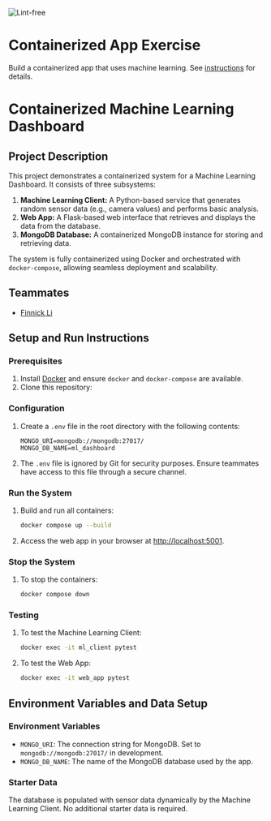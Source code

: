 ![Lint-free](https://github.com/nyu-software-engineering/containerized-app-exercise/actions/workflows/lint.yml/badge.svg)

# Containerized App Exercise

Build a containerized app that uses machine learning. See [instructions](./instructions.md) for details.


# Containerized Machine Learning Dashboard

## Project Description

This project demonstrates a containerized system for a Machine Learning Dashboard. It consists of three subsystems:
1. **Machine Learning Client:** A Python-based service that generates random sensor data (e.g., camera values) and performs basic analysis.
2. **Web App:** A Flask-based web interface that retrieves and displays the data from the database.
3. **MongoDB Database:** A containerized MongoDB instance for storing and retrieving data.

The system is fully containerized using Docker and orchestrated with `docker-compose`, allowing seamless deployment and scalability.


## Teammates

- [Finnick Li](https://github.com/FinnickL)


## Setup and Run Instructions

### Prerequisites

1. Install [Docker](https://docs.docker.com/get-docker/) and ensure `docker` and `docker-compose` are available.
2. Clone this repository:

### Configuration

1. Create a `.env` file in the root directory with the following contents:
   ```env
   MONGO_URI=mongodb://mongodb:27017/
   MONGO_DB_NAME=ml_dashboard
   ```

2. The `.env` file is ignored by Git for security purposes. Ensure teammates have access to this file through a secure channel.

### Run the System

1. Build and run all containers:
   ```bash
   docker compose up --build
   ```

2. Access the web app in your browser at [http://localhost:5001](http://localhost:5001).

### Stop the System

1. To stop the containers:
   ```bash
   docker compose down
   ```

### Testing

1. To test the Machine Learning Client:
   ```bash
   docker exec -it ml_client pytest
   ```

2. To test the Web App:
   ```bash
   docker exec -it web_app pytest
   ```

## Environment Variables and Data Setup

### Environment Variables

- `MONGO_URI`: The connection string for MongoDB. Set to `mongodb://mongodb:27017/` in development.
- `MONGO_DB_NAME`: The name of the MongoDB database used by the app.

### Starter Data

The database is populated with sensor data dynamically by the Machine Learning Client. No additional starter data is required.

```